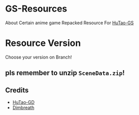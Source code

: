 # GS-Resources
About Certain anime game Repacked Resource For [HuTao-GS](https://github.com/Wangsheng-Funeral-Parlor/HuTao-GS)

# Resource Version
Choose your version on Branch!

## pls remember to unzip `SceneData.zip`!

## Credits 
 - [HuTao-GD](https://github.com/Wangsheng-Funeral-Parlor/HuTao-GD)
 - [Dimbreath](https://gitlab.com/Dimbreath/AnimeGameData) <br/>

